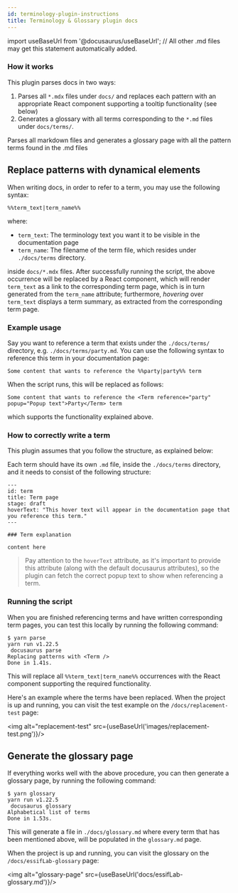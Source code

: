 ```yaml
---
id: terminology-plugin-instructions
title: Terminology & Glossary plugin docs
---
```

import useBaseUrl from '@docusaurus/useBaseUrl'; // All other .md files may get this statement automatically added.

### How it works

This plugin parses docs in two ways:

  1. Parses all `*.mdx` files under `docs/` and replaces each pattern with an
  appropriate React component supporting a tooltip functionality (see below)
  2. Generates a glossary with all terms corresponding to the `*.md` files under `docs/terms/`.

Parses all markdown files and generates a glossary page with all the pattern terms found in the .md files

## Replace patterns with dynamical elements

When writing docs, in order to refer to a term, you may use the following syntax:

```
%%term_text|term_name%%
```

where:
- `term_text`: The terminology text you want it to be visible in the documentation
page
- `term_name`: The filename of the term file, which resides under `./docs/terms` directory.

inside `docs/*.mdx` files. After successfully running the script, the above occurrence
will be replaced by a React component, which will render `term_text` as a link to the
corresponding term page, which is in turn generated from the `term_name` attribute;
furthermore, *hovering* over `term_text` displays a term summary, as extracted from the
corresponding term page.

### Example usage

Say you want to reference a term that exists under the `./docs/terms/` directory,
e.g. `./docs/terms/party.md`. You can use the following syntax to reference
this term in your documentation page:

```
Some content that wants to reference the %%party|party%% term
```

When the script runs, this will be replaced as follows:

```
Some content that wants to reference the <Term reference="party" popup="Popup text">Party</Term> term
```

which supports the functionality explained above.

### How to correctly write a term

This plugin assumes that you follow the structure, as explained below:

Each term should have its own `.md` file, inside the `./docs/terms` directory,
and it needs to consist of the following structure:

```title="./docs/terms/term.md"
---
id: term
title: Term page
stage: draft
hoverText: "This hover text will appear in the documentation page that you reference this term."
---

### Term explanation

content here
```

> Pay attention to the `hoverText` attribute, as it's important to provide this
>attribute (along with the default docusaurus attributes), so the plugin can
>fetch the correct popup text to show when referencing a term.

### Running the script

When you are finished referencing terms and have written corresponding term pages,
you can test this locally by running the following command:

```.shell script
$ yarn parse
yarn run v1.22.5
 docusaurus parse
Replacing patterns with <Term />
Done in 1.41s.
```

This will replace all `%%term_text|term_name%%` occurrences with the React component
supporting the required functionality.

Here's an example where the terms have been replaced. When the project is up
and running, you can visit the test example on the `/docs/replacement-test` page:

<img alt="replacement-test" src={useBaseUrl('images/replacement-test.png')}/>

## Generate the glossary page

If everything works well with the above procedure, you can then generate a
glossary page, by running the following command:

```.shell script
$ yarn glossary
yarn run v1.22.5
 docusaurus glossary
Alphabetical list of terms
Done in 1.53s.
```

This will generate a file in `./docs/glossary.md` where every term that has been
mentioned above, will be populated in the `glossary.md` page.

When the project is up and running, you can visit the glossary on the `/docs/essifLab-glossary` page:

 <img alt="glossary-page" src={useBaseUrl('docs/essifLab-glossary.md')}/>
